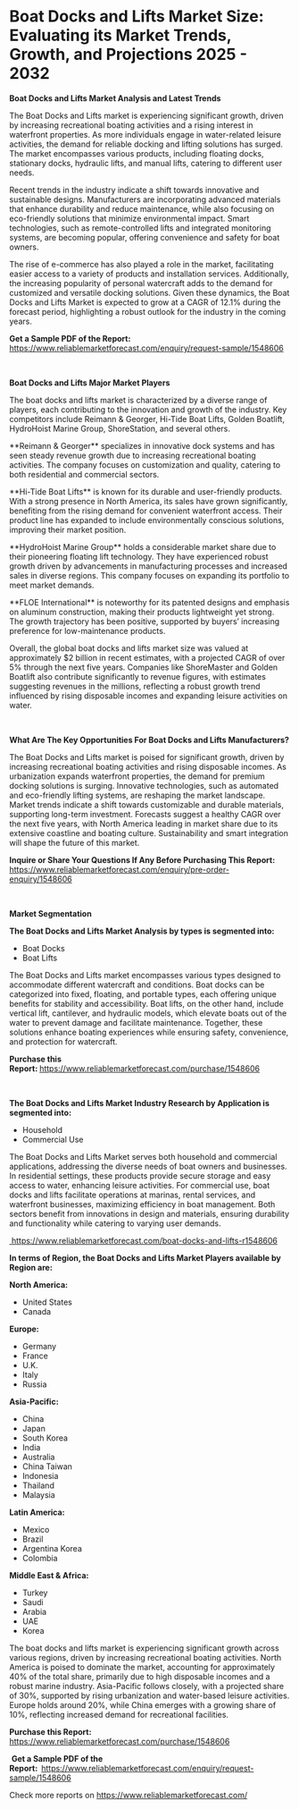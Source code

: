 <p><h1>Boat Docks and Lifts Market Size: Evaluating its Market Trends, Growth, and Projections 2025 - 2032</h1></p><p><strong>Boat Docks and Lifts Market Analysis and Latest Trends</strong></p>
<p><p>The Boat Docks and Lifts market is experiencing significant growth, driven by increasing recreational boating activities and a rising interest in waterfront properties. As more individuals engage in water-related leisure activities, the demand for reliable docking and lifting solutions has surged. The market encompasses various products, including floating docks, stationary docks, hydraulic lifts, and manual lifts, catering to different user needs.</p><p>Recent trends in the industry indicate a shift towards innovative and sustainable designs. Manufacturers are incorporating advanced materials that enhance durability and reduce maintenance, while also focusing on eco-friendly solutions that minimize environmental impact. Smart technologies, such as remote-controlled lifts and integrated monitoring systems, are becoming popular, offering convenience and safety for boat owners. </p><p>The rise of e-commerce has also played a role in the market, facilitating easier access to a variety of products and installation services. Additionally, the increasing popularity of personal watercraft adds to the demand for customized and versatile docking solutions. Given these dynamics, the Boat Docks and Lifts Market is expected to grow at a CAGR of 12.1% during the forecast period, highlighting a robust outlook for the industry in the coming years.</p></p>
<p><strong>Get a Sample PDF of the Report:&nbsp;</strong> <a href="https://www.reliablemarketforecast.com/enquiry/request-sample/1548606?utm_campaign=2467&utm_medium=2&utm_source=Github&utm_content=ia&utm_term=20022025&utm_id=boat-docks-and-lifts">https://www.reliablemarketforecast.com/enquiry/request-sample/1548606</a></p>
<p>&nbsp;</p>
<p><strong>Boat Docks and Lifts Major Market Players</strong></p>
<p><p>The boat docks and lifts market is characterized by a diverse range of players, each contributing to the innovation and growth of the industry. Key competitors include Reimann & Georger, Hi-Tide Boat Lifts, Golden Boatlift, HydroHoist Marine Group, ShoreStation, and several others.</p><p>**Reimann & Georger** specializes in innovative dock systems and has seen steady revenue growth due to increasing recreational boating activities. The company focuses on customization and quality, catering to both residential and commercial sectors.</p><p>**Hi-Tide Boat Lifts** is known for its durable and user-friendly products. With a strong presence in North America, its sales have grown significantly, benefiting from the rising demand for convenient waterfront access. Their product line has expanded to include environmentally conscious solutions, improving their market position.</p><p>**HydroHoist Marine Group** holds a considerable market share due to their pioneering floating lift technology. They have experienced robust growth driven by advancements in manufacturing processes and increased sales in diverse regions. This company focuses on expanding its portfolio to meet market demands.</p><p>**FLOE International** is noteworthy for its patented designs and emphasis on aluminum construction, making their products lightweight yet strong. The growth trajectory has been positive, supported by buyers’ increasing preference for low-maintenance products. </p><p>Overall, the global boat docks and lifts market size was valued at approximately $2 billion in recent estimates, with a projected CAGR of over 5% through the next five years. Companies like ShoreMaster and Golden Boatlift also contribute significantly to revenue figures, with estimates suggesting revenues in the millions, reflecting a robust growth trend influenced by rising disposable incomes and expanding leisure activities on water.</p></p>
<p>&nbsp;</p>
<p><strong>What Are The Key Opportunities For Boat Docks and Lifts Manufacturers?</strong></p>
<p><p>The Boat Docks and Lifts market is poised for significant growth, driven by increasing recreational boating activities and rising disposable incomes. As urbanization expands waterfront properties, the demand for premium docking solutions is surging. Innovative technologies, such as automated and eco-friendly lifting systems, are reshaping the market landscape. Market trends indicate a shift towards customizable and durable materials, supporting long-term investment. Forecasts suggest a healthy CAGR over the next five years, with North America leading in market share due to its extensive coastline and boating culture. Sustainability and smart integration will shape the future of this market.</p></p>
<p><strong>Inquire or Share Your Questions If Any Before Purchasing This Report:</strong> <a href="https://www.reliablemarketforecast.com/enquiry/pre-order-enquiry/1548606?utm_campaign=2467&utm_medium=2&utm_source=Github&utm_content=ia&utm_term=20022025&utm_id=boat-docks-and-lifts">https://www.reliablemarketforecast.com/enquiry/pre-order-enquiry/1548606</a></p>
<p>&nbsp;</p>
<p><strong>Market Segmentation</strong></p>
<p><strong>The Boat Docks and Lifts Market Analysis by types is segmented into:</strong></p>
<p><ul><li>Boat Docks</li><li>Boat Lifts</li></ul></p>
<p><p>The Boat Docks and Lifts market encompasses various types designed to accommodate different watercraft and conditions. Boat docks can be categorized into fixed, floating, and portable types, each offering unique benefits for stability and accessibility. Boat lifts, on the other hand, include vertical lift, cantilever, and hydraulic models, which elevate boats out of the water to prevent damage and facilitate maintenance. Together, these solutions enhance boating experiences while ensuring safety, convenience, and protection for watercraft.</p></p>
<p><strong>Purchase this Report:&nbsp;</strong><a href="https://www.reliablemarketforecast.com/purchase/1548606?utm_campaign=2467&utm_medium=2&utm_source=Github&utm_content=ia&utm_term=20022025&utm_id=boat-docks-and-lifts">https://www.reliablemarketforecast.com/purchase/1548606</a></p>
<p>&nbsp;</p>
<p><strong>The Boat Docks and Lifts Market Industry Research by Application is segmented into:</strong></p>
<p><ul><li>Household</li><li>Commercial Use</li></ul></p>
<p><p>The Boat Docks and Lifts Market serves both household and commercial applications, addressing the diverse needs of boat owners and businesses. In residential settings, these products provide secure storage and easy access to water, enhancing leisure activities. For commercial use, boat docks and lifts facilitate operations at marinas, rental services, and waterfront businesses, maximizing efficiency in boat management. Both sectors benefit from innovations in design and materials, ensuring durability and functionality while catering to varying user demands.</p></p>
<p><a href="https://www.reliablemarketforecast.com/boat-docks-and-lifts-r1548606?utm_campaign=2467&utm_medium=2&utm_source=Github&utm_content=ia&utm_term=20022025&utm_id=boat-docks-and-lifts">&nbsp;https://www.reliablemarketforecast.com/boat-docks-and-lifts-r1548606</a></p>
<p><strong>In terms of Region, the Boat Docks and Lifts Market Players available by Region are:</strong></p>
<p>
    <p> <strong> North America: </strong>
        <ul>
            <li>United States</li>
            <li>Canada</li>
        </ul>
        </p> 
    <p> <strong> Europe: </strong>
        <ul>
            <li>Germany</li>
            <li>France</li>
            <li>U.K.</li>
            <li>Italy</li>
            <li>Russia</li>
        </ul>
        </p> 
    <p> <strong> Asia-Pacific: </strong>
        <ul>
            <li>China</li>
            <li>Japan</li>
            <li>South Korea</li>
            <li>India</li>
            <li>Australia</li>
            <li>China Taiwan</li>
            <li>Indonesia</li>
            <li>Thailand</li>
            <li>Malaysia</li>
        </ul>
        </p> 
    <p> <strong> Latin America: </strong>
        <ul>
            <li>Mexico</li>
            <li>Brazil</li>
            <li>Argentina Korea</li>
            <li>Colombia</li>
        </ul>
        </p> 
    <p> <strong> Middle East & Africa: </strong>
        <ul>
            <li>Turkey</li>
            <li>Saudi</li>
            <li>Arabia</li>
            <li>UAE</li>
            <li>Korea</li>
        </ul>
    </p>
    </p>
<p><p>The boat docks and lifts market is experiencing significant growth across various regions, driven by increasing recreational boating activities. North America is poised to dominate the market, accounting for approximately 40% of the total share, primarily due to high disposable incomes and a robust marine industry. Asia-Pacific follows closely, with a projected share of 30%, supported by rising urbanization and water-based leisure activities. Europe holds around 20%, while China emerges with a growing share of 10%, reflecting increased demand for recreational facilities.</p></p>
<p><strong>Purchase this Report: </strong><a href="https://www.reliablemarketforecast.com/purchase/1548606?utm_campaign=2467&utm_medium=2&utm_source=Github&utm_content=ia&utm_term=20022025&utm_id=boat-docks-and-lifts">https://www.reliablemarketforecast.com/purchase/1548606</a></p>
<p>&nbsp;<strong>Get a Sample PDF of the Report:&nbsp;&nbsp;</strong><a href="https://www.reliablemarketforecast.com/enquiry/request-sample/1548606?utm_campaign=2467&utm_medium=2&utm_source=Github&utm_content=ia&utm_term=20022025&utm_id=boat-docks-and-lifts">https://www.reliablemarketforecast.com/enquiry/request-sample/1548606</a></p>
<p><strong></strong></p>
<p>Check more reports on <a href="https://www.reliablemarketforecast.com/?utm_campaign=2467&utm_medium=2&utm_source=Github&utm_content=ia&utm_term=20022025&utm_id=boat-docks-and-lifts">https://www.reliablemarketforecast.com/</a></p>